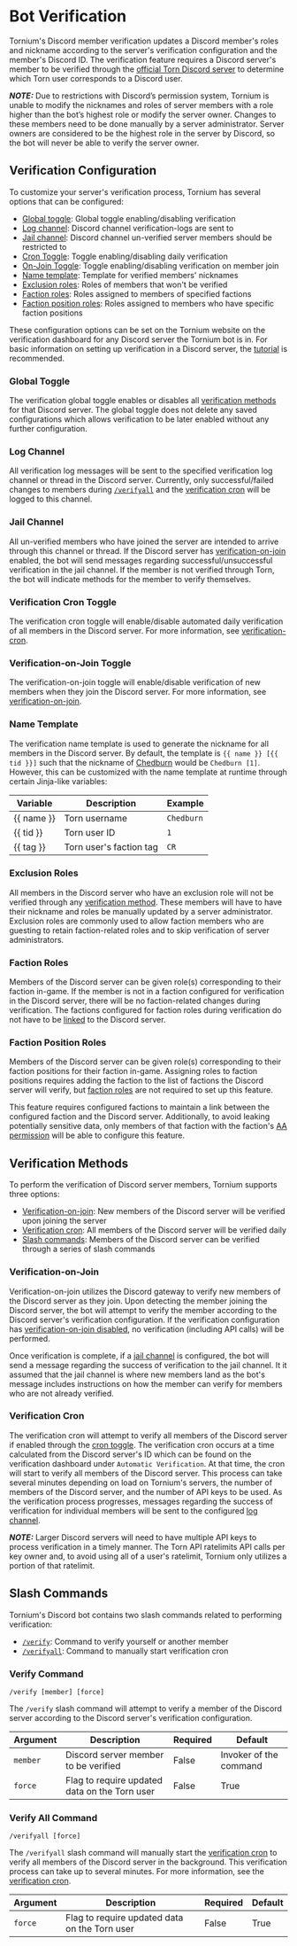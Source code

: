 # Bot Verification
Tornium's Discord member verification updates a Discord member's roles and nickname according to the server's verification configuration and the member's Discord ID. The verification feature requires a Discord server's member to be verified through the [official Torn Discord server](https://torn.com/discord) to determine which Torn user corresponds to a Discord user.

***NOTE:*** Due to restrictions with Discord’s permission system, Tornium is unable to modify the nicknames and roles of server members with a role higher than the bot’s highest role or modify the server owner. Changes to these members need to be done manually by a server administrator. Server owners are considered to be the highest role in the server by Discord, so the bot will never be able to verify the server owner.

## Verification Configuration
To customize your server's verification process, Tornium has several options that can be configured:
- [Global toggle](#global-toggle): Global toggle enabling/disabling verification
- [Log channel](#log-channel): Discord channel verification-logs are sent to
- [Jail channel](#jail-channel): Discord channel un-verified server members should be restricted to 
- [Cron Toggle](#verification-cron-toggle): Toggle enabling/disabling daily verification
- [On-Join Toggle](#verification-on-join-toggle): Toggle enabling/disabling verification on member join
- [Name template](#name-template): Template for verified members' nicknames
- [Exclusion roles](#exclusion-roles): Roles of members that won't be verified
- [Faction roles](#faction-roles): Roles assigned to members of specified factions
- [Faction position roles](#faction-position-roles): Roles assigned to members who have specific faction positions

These configuration options can be set on the Tornium website on the verification dashboard for any Discord server the Tornium bot is in. For basic information on setting up verification in a Discord server, the [tutorial](../tutorial/discord-server-verification.md) is recommended.

### Global Toggle
The verification global toggle enables or disables all [verification methods](#verification-methods) for that Discord server. The global toggle does not delete any saved configurations which allows verification to be later enabled without any further configuration.

### Log Channel
All verification log messages will be sent to the specified verification log channel or thread in the Discord server. Currently, only successful/failed changes to members during [`/verifyall`]() and the [verification cron](verification-cron) will be logged to this channel.

### Jail Channel
All un-verified members who have joined the server are intended to arrive through this channel or thread. If the Discord server has [verification-on-join](verification-on-join) enabled, the bot will send messages regarding successful/unsuccessful verification in the jail channel. If the member is not verified through Torn, the bot will indicate methods for the member to verify themselves.

### Verification Cron Toggle
The verification cron toggle will enable/disable automated daily verification of all members in the Discord server. For more information, see [verification-cron](#verification-cron).

### Verification-on-Join Toggle
The verification-on-join toggle will enable/disable verification of new members when they join the Discord server. For more information, see [verification-on-join](verification-on-join).

### Name Template
The verification name template is used to generate the nickname for all members in the Discord server. By default, the template is `{{ name }} [{{ tid }}]` such that the nickname of [Chedburn](https://www.torn.com/profiles.php?XID=1) would be `Chedburn [1]`. However, this can be customized with the name template at runtime through certain Jinja-like variables:

| Variable   | Description             | Example    |
| ---------- | ----------------------- | ---------- |
| {{ name }} | Torn username           | `Chedburn` |
| {{ tid }}  | Torn user ID            | `1`        |
| {{ tag }}  | Torn user's faction tag | `CR`       |

### Exclusion Roles
All members in the Discord server who have an exclusion role will not be verified through any [verification method](#verification-methods). These members will have to have their nickname and roles be manually updated by a server administrator. Exclusion roles are commonly used to allow faction members who are guesting to retain faction-related roles and to skip verification of server administrators.

### Faction Roles
Members of the Discord server can be given role(s) corresponding to their faction in-game. If the member is not in a faction configured for verification in the Discord server, there will be no faction-related changes during verification. The factions configured for faction roles during verification do not have to be [linked](../tutorial/discord-server-link.md) to the Discord server.

### Faction Position Roles
Members of the Discord server can be given role(s) corresponding to their faction positions for their faction in-game. Assigning roles to faction positions requires adding the faction to the list of factions the Discord server will verify, but [faction roles](#faction-roles) are not required to set up this feature.

This feature requires configured factions to maintain a link between the configured faction and the Discord server. Additionally, to avoid leaking potentially sensitive data, only members of that faction with the faction's [AA permission](../reference/faction-aa.md) will be able to configure this feature.

## Verification Methods
To perform the verification of Discord server members, Tornium supports three options:
- [Verification-on-join](#verification-on-join): New members of the Discord server will be verified upon joining the server
- [Verification cron](#verification-cron): All members of the Discord server will be verified daily
- [Slash commands](#slash-commands): Members of the Discord server can be verified through a series of slash commands

### Verification-on-Join
Verification-on-join utilizes the Discord gateway to verify new members of the Discord server as they join. Upon detecting the member joining the Discord server, the bot will attempt to verify the member according to the Discord server's verification configuration. If the verification configuration has [verification-on-join disabled](#verification-on-join-toggle), no verification (including API calls) will be performed.

Once verification is complete, if a [jail channel](#jail-channel) is configured, the bot will send a message regarding the success of verification to the jail channel. It it assumed that the jail channel is where new members land as the bot's message includes instructions on how the member can verify for members who are not already verified.

### Verification Cron
The verification cron will attempt to verify all members of the Discord server if enabled through the [cron toggle](#verification-cron-toggle). The verification cron occurs at a time calculated from the Discord server's ID which can be found on the verification dashboard under `Automatic Verification`. At that time, the cron will start to verify all members of the Discord server. This process can take several minutes depending on load on Tornium's servers, the number of members of the Discord server, and the number of API keys to be used. As the verification process progresses, messages regarding the success of verification for individual members will be sent to the configured [log channel](#log-channel).

***NOTE:*** Larger Discord servers will need to have multiple API keys to process verification in a timely manner. The Torn API ratelimits API calls per key owner and, to avoid using all of a user's ratelimit, Tornium only utilizes a portion of that ratelimit.

## Slash Commands
Tornium's Discord bot contains two slash commands related to performing verification:
- [`/verify`](#verify-command): Command to verify yourself or another member
- [`/verifyall`](#verify-all-command): Command to manually start verification cron

### Verify Command
```
/verify [member] [force]
```

The `/verify` slash command will attempt to verify a member of the Discord server according to the Discord server's verification configuration.

| Argument | Description                                   | Required | Default                |
| -------- | --------------------------------------------- | -------- | ---------------------- |
| `member` | Discord server member to be verified          | False    | Invoker of the command |
| `force`  | Flag to require updated data on the Torn user | False    | True                   |

### Verify All Command
```
/verifyall [force]
```

The `/verifyall` slash command will manually start the [verification cron](#verification-cron) to verify all members of the Discord server in the background. This verification process can take up to several minutes. For more information, see the [verification cron](#verification-cron).

| Argument | Description                                   | Required | Default |
| -------- | --------------------------------------------- | -------- | ------- |
| `force`  | Flag to require updated data on the Torn user | False    | True    |

